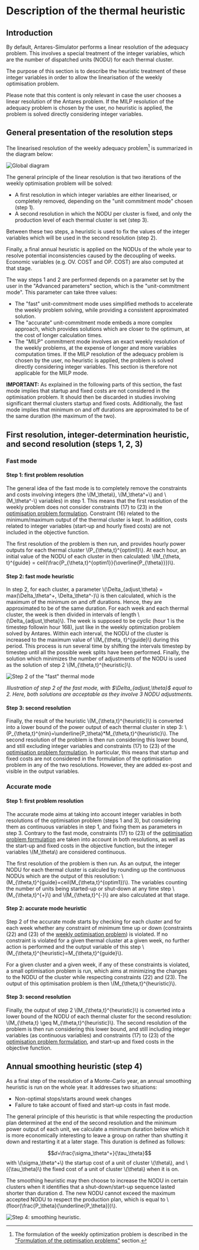 # Description of the thermal heuristic

## Introduction

By default, Antares-Simulator performs a linear resolution of the adequacy problem. This involves a special treatment of the integer variables, which are the number of dispatched units (NODU) for each thermal cluster.

The purpose of this section is to describe the heuristic treatment of these integer variables in order to allow the linearisation of the weekly optimisation problem.

Please note that this content is only relevant in case the user chooses a linear resolution of the Antares problem. If the MILP resolution of the adequacy problem is chosen by the user, no heuristic is applied, the problem is solved directly considering integer variables. 

## General presentation of the resolution steps

The linearised resolution of the weekly adequacy problem[^1] is summarized in the diagram below:

![Global diagram](img/global_diagram.png)

The general principle of the linear resolution is that two iterations of the weekly optimisation problem will be solved:
- A first resolution in which integer variables are either linearised, or completely removed, depending on the "unit commitment mode" chosen (step 1).
- A second resolution in which the NODU per cluster is fixed, and only the production level of each thermal cluster is set (step 3).

Between these two steps, a heuristic is used to fix the values of the integer variables which will be used in the second resolution (step 2).

Finally, a final annual heuristic is applied on the NODUs of the whole year to resolve potential inconsistencies caused by the decoupling of weeks. Economic variables (e.g. OV. COST and OP. COST) are also computed at that stage.

The way steps 1 and 2 are performed depends on a parameter set by the user in the "Advanced parameters" section, which is the "unit-commitment mode". This parameter can take three values:

- The "fast" unit-commitment mode uses simplified methods to accelerate the weekly problem solving, while providing a consistent approximated solution.
- The "accurate" unit-commitment mode embeds a more complex approach, which provides solutions which are closer to the optimum, at the cost of longer calculation times.
- The "MILP" commitment mode involves an exact weekly resolution of the weekly problems, at the expense of longer and more variables computation times. If the MILP resolution of the adequacy problem is chosen by the user, no heuristic is applied, the problem is solved directly considering integer variables. This section is therefore not applicable for the MILP mode.

**IMPORTANT:** As explained in the following parts of this section, the fast mode implies that startup and fixed costs are not considered in the optimisation problem. It should then be discarded in studies involving significant thermal clusters startup and fixed costs. Additionally, the fast mode implies that minimum on and off durations are approximated to be of the same duration (the maximum of the two).


## First resolution, integer-determination heuristic, and second resolution (steps 1, 2, 3)

### Fast mode
#### Step 1: first problem resolution
The general idea of the fast mode is to completely remove the constraints and costs involving integers (the \\(M_\theta\\), \\(M_\theta^+\\) and \\(M_\theta^-\\) variables) in step 1. This means that the first resolution of the weekly problem does not consider constraints (17) to (23) in the [optimisation problem formulation](01-modeling.md). Constraint (16) related to the minimum/maximum output of the thermal cluster is kept. In addition, costs related to integer variables (start-up and hourly fixed costs) are not included in the objective function.

The first resolution of the problem is then run, and provides hourly power outputs for each thermal cluster \\(P_{\theta,t}^{optim1}\\). At each hour, an initial value of the NODU of each cluster in then calculated: \\(M_\{\theta, t}^{guide} = ceil(\frac{P_{\theta,t}^{optim1}}{\overline{P_{\theta}}})\\).

#### Step 2: fast mode heuristic
In step 2, for each cluster, a parameter \\(\Delta_{adjust,\theta} = max(\Delta_\theta^+, \Delta_\theta^-)\\) is then calculated, which is the maximum of the minimum on and off durations. Hence, they are approximated to be of the same duration. For each week and each thermal cluster, the week is then divided in intervals of length \\(\Delta_{adjust,\theta}\\). The week is supposed to be cyclic (hour 1 is the timestep followin hour 168), just like in the weekly optimization problem solved by Antares. Within each interval, the NODU of the cluster is increased to the maximum value of \\(M_\{\theta, t}^{guide}\\) during this period. This process is run several time by shifting the intervals timestep by timestep until all the possible week splits have been performed. Finally, the solution which minimizes the number of adjustments of the NODU is used as the solution of step 2 \\(M_{\theta,t}^{heuristic}\\).

![Step 2 of the "fast" thermal mode](img/thermal_heuristic_fast_step_2.png)
<p style="text-align: center;"><em>Illustration of step 2 of the fast mode, with $\Delta_{adjust,\theta}$ equal to 2. Here, both solutions are acceptable as they involve 3 NODU adjustments.</em></p>

#### Step 3: second resolution
Finally, the result of the heuristic \\(M_{\theta,t}^{heuristic}\\) is converted into a lower bound of the power output of each thermal cluster in step 3: \\(P_{\theta,t}^{min}=\underline{P_\theta}*M_{\theta,t}^{heuristic}\\). The second resolution of the problem is then run considering this lower bound, and still excluding integer variables and constraints (17) to (23) of the [optimisation problem formulation](01-modeling.md). In particular, this means that startup and fixed costs are not considered in the formulation of the optimisation problem in any of the two resolutions. However, they are added ex-post and visible in the output variables.

### Accurate mode

#### Step 1: first problem resolution
The accurate mode aims at taking into account integer variables in both resolutions of the optimisation problem (steps 1 and 3), but considering them as continuous variables in step 1, and fixing them as parameters in step 3. Contrary to the fast mode, constraints (17) to (23) of the [optimisation problem formulation](01-modeling.md) are taken into account in both resolutions, as well as the start-up and fixed costs in the objective function, but the integer variables \\(M_\theta\\) are considered continuous.

The first resolution of the problem is then run. As an output, the integer NODU for each thermal cluster is calculed by rounding up the continuous NODUs which are the output of this resolution: \\(M_{\theta,t}^{guide}=ceil(M_{\theta,t}^{optim1})\\). The variables counting the number of units being started-up or shut-down at any time step \\(M_{\theta,t}^{+}\\) and \\(M_{\theta,t}^{-}\\) are also calculated at that stage.

#### Step 2: accurate mode heuristic
Step 2 of the accurate mode starts by checking for each cluster and for each week whether any constraint of minimum time up or down (constraints (22) and (23) of the [weekly optimisation problem](01-modeling.md)) is violated. If no constraint is violated for a given thermal cluster at a given week, no further action is performed and the output variable of this step \\(M_{\theta,t}^{heuristic}=M_{\theta,t}^{guide}\\).

For a given cluster and a given week, if any of these constraints is violated, a small optimisation problem is run, which aims at minimizing the changes to the NODU of the cluster while respecting constraints (22) and (23). The output of this optimisation problem is then \\(M_{\theta,t}^{heuristic}\\).

#### Step 3: second resolution
Finally, the output of step 2 \\(M_{\theta,t}^{heuristic}\\) is converted into a lower bound of the NODU of each thermal cluster for the second resolution: \\(M_{\theta,t} \geq M_{\theta,t}^{heuristic}\\). The second resolution of the problem is then run considering this lower bound, and still including integer variables (as continuous variables) and constraints (17) to (23) of the [optimisation problem formulation](01-modeling.md), and start-up and fixed costs in the objective function.

## Annual smoothing heuristic (step 4)

As a final step of the resolution of a Monte-Carlo year, an annual smoothing heuristic is run on the whole year. It addresses two situations:
- Non-optimal stops/starts around week changes
- Failure to take account of fixed and start-up costs in fast mode.

The general principle of this heuristic is that while respecting the production plan determined at the end of the second resolution and the minimum power output of each unit, we calculate a minimum duration below which it is more economically interesting to leave a group on rather than shutting it down and restarting it at a later stage. This duration is defined as follows:

$$𝑑=\frac{\sigma_\theta^+}{\tau_\theta}$$
with \\(\sigma_\theta^+\\) the startup cost of a unit of cluster \\(\theta\\), and \\({\tau_\theta}\\) the fixed cost of a unit of cluster \\(\theta\\) when it is on. 


The smoothing heuristic may then choose to increase the NODU in certain clusters when it identifies that a shut-down/start-up sequence lasted shorter than duration d. The new NODU cannot exceed the maximum accepted NODU to respect the production plan, which is equal to \\(floor(\frac{P_\theta}{\underline{P_\theta}})\\).

![Step 4: smoothing heuristic](img/thermal_smoothing_heuristic.png).


[^1]: The formulation of the weekly optimization problem is described in the ["Formulation of the optimisation problems"](01-modeling.md) section.